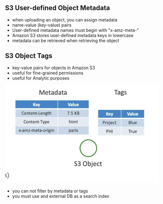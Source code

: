 ## S3 User-defined Object Metadata

- when uploading an object, you can assign metadata
- name-value (key-value) pairs
- User-defined metadata names must begin with "x-amz-meta-"
- Amazon S3 stores user-defined metadata keys in lowercase
- metadata can be retrieved when retrieving the object

## S3 Object Tags

- key-value pairs for objects in Amazon S3
- useful for fine-grained permissions
- useful for Analytic purposes

![Metadata and Tags](image-5.png)

- you can not filter by metadata or tags
- you must use and external DB as a search index
